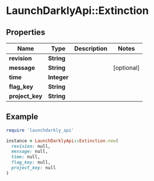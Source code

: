 # LaunchDarklyApi::Extinction

## Properties

| Name | Type | Description | Notes |
| ---- | ---- | ----------- | ----- |
| **revision** | **String** |  |  |
| **message** | **String** |  | [optional] |
| **time** | **Integer** |  |  |
| **flag_key** | **String** |  |  |
| **project_key** | **String** |  |  |

## Example

```ruby
require 'launchdarkly_api'

instance = LaunchDarklyApi::Extinction.new(
  revision: null,
  message: null,
  time: null,
  flag_key: null,
  project_key: null
)
```

